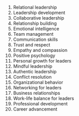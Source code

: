 1. Relational leadership
2. Leadership development
3. Collaborative leadership
4. Relationship building
5. Emotional intelligence
6. Team management
7. Communication skills
8. Trust and respect
9. Empathy and compassion
10. Positive psychology
11. Personal growth for leaders
12. Mindful leadership
13. Authentic leadership
14. Conflict resolution
15. Organizational behavior
16. Networking for leaders
17. Business relationships
18. Work-life balance for leaders
19. Professional development
20. Career advancement
